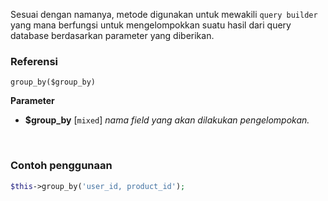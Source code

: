 Sesuai dengan namanya, metode digunakan untuk mewakili `query builder` yang mana berfungsi untuk mengelompokkan suatu hasil dari query database berdasarkan parameter yang diberikan.

### Referensi
`group_by($group_by)`

**Parameter**
* **$group_by** [`mixed`] *nama field yang akan dilakukan pengelompokan.*

&nbsp;

### Contoh penggunaan
```php
$this->group_by('user_id, product_id');
```
